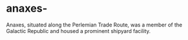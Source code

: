 # anaxes-
Anaxes, situated along the Perlemian Trade Route, was a member of the Galactic Republic and housed a prominent shipyard facility.
